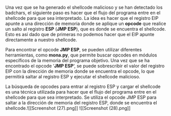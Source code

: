 
Una vez que se ha generado el shellcode malicioso y se han detectado los badchars, el siguiente paso es hacer que el flujo del programa entre en el shellcode para que sea interpretado. La idea es hacer que el registro EIP apunte a una dirección de memoria donde se aplique un **opcode** que realice un salto al registro **ESP** (**JMP ESP**), que es donde se encuentra el shellcode. Esto es así dado que de primeras no podemos hacer que el EIP apunte directamente a nuestro shellcode.

Para encontrar el opcode **JMP ESP**, se pueden utilizar diferentes herramientas, como **mona.py**, que permite buscar opcodes en módulos específicos de la memoria del programa objetivo. Una vez que se ha encontrado el opcode ‘**JMP ESP**‘, se puede sobrescribir el valor del registro EIP con la dirección de memoria donde se encuentra el opcode, lo que permitirá saltar al registro ESP y ejecutar el shellcode malicioso.

La búsqueda de opcodes para entrar al registro ESP y cargar el shellcode es una técnica utilizada para hacer que el flujo del programa entre en el shellcode para que sea interpretado. Se utiliza el opcode JMP ESP para saltar a la dirección de memoria del registro ESP, donde se encuentra el shellcode.![[Screenshot (27).png]]
![[Screenshot (28).png]]